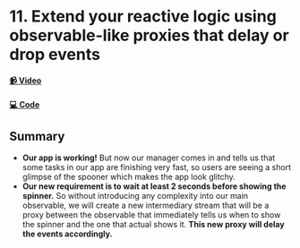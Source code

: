 # 11. Extend your reactive logic using observable-like proxies that delay or drop events

#### [📹 Video](https://egghead.io/lessons/rxjs-extend-your-reactive-logic-using-observable-like-proxies-that-delay-or-drop-events)

#### [💻 Code](https://github.com/rarmatei/egghead-thinking-reactively/blob/lesson-11/src/lesson-code/TaskProgressService.js)

## Summary

- **Our app is working!** But now our manager comes in and tells us that some tasks in our app are finishing very fast, so users are seeing a short glimpse of the spooner which makes the app look glitchy.
- **Our new requirement is to wait at least 2 seconds before showing the spinner.** So without introducing any complexity into our main observable, we will create a new intermediary stream that will be a proxy between the observable that immediately tells us when to show the spinner and the one that actual shows it. **This new proxy will delay the events accordingly.**
